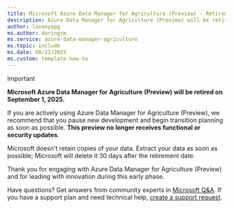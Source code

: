 ```yaml
---
title: Microsoft Azure Data Manager for Agriculture (Preview) - Retirement notice
description: Azure Data Manager for Agriculture (Preview) will be retired on September 1, 2025 
author: lavanyapg
ms.author: daringsm
ms.service: azure-data-manager-agriculture
ms.topic: include
ms.date: 08/22/2025
ms.custom: template-how-to
---
```


> [!IMPORTANT]
> **Microsoft Azure Data Manager for Agriculture (Preview) will be retired on September 1, 2025.**
>
> If you are actively using Azure Data Manager for Agriculture (Preview), we recommend that you pause new development and begin transition planning as soon as possible. **This preview no longer receives functional or security updates**. 
>
> Microsoft doesn't retain copies of your data. Extract your data as soon as possible; Microsoft will delete it 30 days after the retirement date. 
>
> Thank you for engaging with Azure Data Manager for Agriculture (Preview) and for leading with innovation during this early phase. 
>
> Have questions? Get answers from community experts in [Microsoft Q&A](/en-gb/answers/tags/133/azure/). If you have a support plan and need technical help, [create a support request](/azure/azure-portal/supportability/how-to-create-azure-support-request). 

